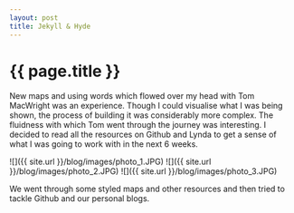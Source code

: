 ```yaml
---
layout: post
title: Jekyll & Hyde
---
```


{{ page.title }}
================

<p class="meta">

New maps and using words which flowed over my head with Tom MacWright was an experience. Though I could visualise what I was being shown, the process of building it was considerably more complex. The fluidness with which Tom went through the journey was interesting. I decided to  read all the resources on Github and Lynda to get a sense of what I was going to work with in the next 6 weeks. 

![]({{ site.url }}/blog/images/photo_1.JPG)
![]({{ site.url }}/blog/images/photo_2.JPG)
![]({{ site.url }}/blog/images/photo_3.JPG)

We went through some styled maps and other resources and then tried to tackle Github and our personal blogs. 
